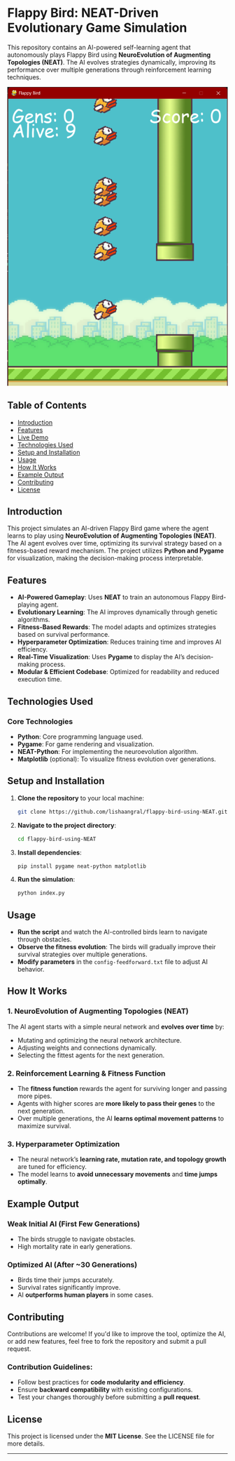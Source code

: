 # Flappy Bird: NEAT-Driven Evolutionary Game Simulation  

This repository contains an AI-powered self-learning agent that autonomously plays Flappy Bird using **NeuroEvolution of Augmenting Topologies (NEAT)**. The AI evolves strategies dynamically, improving its performance over multiple generations through reinforcement learning techniques.  

![Flappy Bird Using NEAT](./imgs/flappy_bird.png)

## Table of Contents  
- [Introduction](#introduction)  
- [Features](#features)  
- [Live Demo](#live-demo)  
- [Technologies Used](#technologies-used)  
- [Setup and Installation](#setup-and-installation)  
- [Usage](#usage)  
- [How It Works](#how-it-works)  
- [Example Output](#example-output)  
- [Contributing](#contributing)  
- [License](#license)  

## Introduction  
This project simulates an AI-driven Flappy Bird game where the agent learns to play using **NeuroEvolution of Augmenting Topologies (NEAT)**. The AI agent evolves over time, optimizing its survival strategy based on a fitness-based reward mechanism. The project utilizes **Python and Pygame** for visualization, making the decision-making process interpretable.  

## Features  
- **AI-Powered Gameplay**: Uses **NEAT** to train an autonomous Flappy Bird-playing agent.  
- **Evolutionary Learning**: The AI improves dynamically through genetic algorithms.  
- **Fitness-Based Rewards**: The model adapts and optimizes strategies based on survival performance.  
- **Hyperparameter Optimization**: Reduces training time and improves AI efficiency.  
- **Real-Time Visualization**: Uses **Pygame** to display the AI’s decision-making process.  
- **Modular & Efficient Codebase**: Optimized for readability and reduced execution time.  

## Technologies Used  
### Core Technologies  
- **Python**: Core programming language used.  
- **Pygame**: For game rendering and visualization.  
- **NEAT-Python**: For implementing the neuroevolution algorithm.  
- **Matplotlib** (optional): To visualize fitness evolution over generations.  

## Setup and Installation  
1. **Clone the repository** to your local machine:  
   ```bash
   git clone https://github.com/lishaangral/flappy-bird-using-NEAT.git
   ```
2. **Navigate to the project directory**:  
   ```bash
   cd flappy-bird-using-NEAT
   ```
3. **Install dependencies**:  
   ```bash
   pip install pygame neat-python matplotlib
   ```
4. **Run the simulation**:  
   ```bash
   python index.py
   ```

## Usage  
- **Run the script** and watch the AI-controlled birds learn to navigate through obstacles.  
- **Observe the fitness evolution**: The birds will gradually improve their survival strategies over multiple generations.  
- **Modify parameters** in the `config-feedforward.txt` file to adjust AI behavior.  

## How It Works  
### 1. **NeuroEvolution of Augmenting Topologies (NEAT)**  
The AI agent starts with a simple neural network and **evolves over time** by:  
- Mutating and optimizing the neural network architecture.  
- Adjusting weights and connections dynamically.  
- Selecting the fittest agents for the next generation.  

### 2. **Reinforcement Learning & Fitness Function**  
- The **fitness function** rewards the agent for surviving longer and passing more pipes.  
- Agents with higher scores are **more likely to pass their genes** to the next generation.  
- Over multiple generations, the AI **learns optimal movement patterns** to maximize survival.  

### 3. **Hyperparameter Optimization**  
- The neural network’s **learning rate, mutation rate, and topology growth** are tuned for efficiency.  
- The model learns to **avoid unnecessary movements** and **time jumps optimally**.  

## Example Output  
### Weak Initial AI (First Few Generations)  
- The birds struggle to navigate obstacles.  
- High mortality rate in early generations.  

### Optimized AI (After ~30 Generations)  
- Birds time their jumps accurately.  
- Survival rates significantly improve.  
- AI **outperforms human players** in some cases.  

## Contributing  
Contributions are welcome! If you'd like to improve the tool, optimize the AI, or add new features, feel free to fork the repository and submit a pull request.  

### Contribution Guidelines:  
- Follow best practices for **code modularity and efficiency**.  
- Ensure **backward compatibility** with existing configurations.  
- Test your changes thoroughly before submitting a **pull request**.  

## License  
This project is licensed under the **MIT License**. See the LICENSE file for more details.  

---
